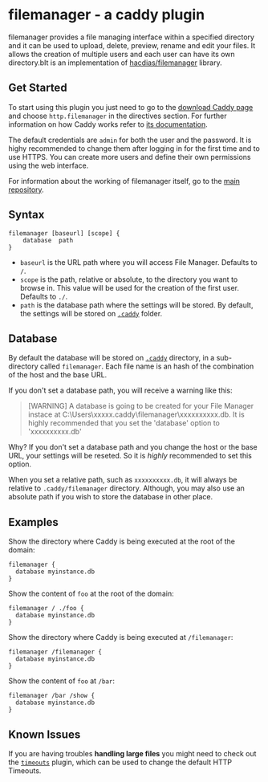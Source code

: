 # filemanager - a caddy plugin

filemanager provides a file managing interface within a specified directory and it can be used to upload, delete, preview, rename and edit your files. It allows the creation of multiple users and each user can have its own directory.bIt is an implementation of [hacdias/filemanager][1] library.

## Get Started

To start using this plugin you just need to go to the [download Caddy page][3] and choose `http.filemanager` in the directives section. For further information on how Caddy works refer to [its documentation][4].

The default credentials are `admin` for both the user and the password. It is highy recommended to change them after logging in for the first time and to use HTTPS. You can create more users and define their own permissions using the web interface.

For information about the working of filemanager itself, go to the [main repository](https://github.com/hacdias/filemanager).

## Syntax

```
filemanager [baseurl] [scope] {
    database  path
}
```

+ `baseurl` is the URL path where you will access File Manager. Defaults to `/`.
+ `scope` is the path, relative or absolute, to the directory you want to browse in. This value will be used for the creation of the first user. Defaults to `./`.
+ `path` is the database path where the settings will be stored. By default, the settings will be stored on [`.caddy`][5] folder.

## Database

By default the database will be stored on [`.caddy`][5] directory, in a sub-directory called `filemanager`. Each file name is an hash of the combination of the host and the base URL.

If you don't set a database path, you will receive a warning like this:

> [WARNING] A database is going to be created for your File Manager instace at C:\Users\xxxxx\.caddy\filemanager\xxxxxxxxxx.db. It is highly recommended that you set the 'database' option to 'xxxxxxxxxx.db'

Why? If you don't set a database path and you change the host or the base URL, your settings will be reseted. So it is *highly* recommended to set this option.

When you set a relative path, such as `xxxxxxxxxx.db`, it will always be relative to `.caddy/filemanager` directory. Although, you may also use an absolute path if you wish to store the database in other place.

## Examples

Show the directory where Caddy is being executed at the root of the domain:

```
filemanager {
  database myinstance.db
}
```


Show the content of `foo` at the root of the domain:

```
filemanager / ./foo {
  database myinstance.db
}
```

Show the directory where Caddy is being executed at `/filemanager`:

```
filemanager /filemanager {
  database myinstance.db
}
```

Show the content of `foo` at `/bar`:

```
filemanager /bar /show {
  database myinstance.db
}
```

## Known Issues

If you are having troubles **handling large files** you might need to check out the [`timeouts`][2] plugin, which can be used to change the default HTTP Timeouts.

[1]:https://github.com/hacdias/filemanager
[2]:https://caddyserver.com/docs/timeouts
[3]:https://caddyserver.com/download
[4]:https://caddyserver.com/docs
[5]:https://caddyserver.com/docs/automatic-https#dot-caddy
